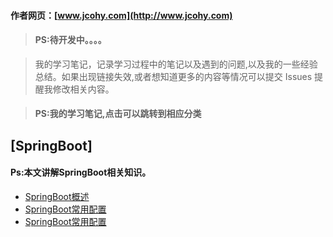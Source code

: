 #### 作者网页：[www.jcohy.com](http://www.jcohy.com)  	
> #### PS:待开发中。。。。

>  我的学习笔记，记录学习过程中的笔记以及遇到的问题,以及我的一些经验总结。如果出现链接失效,或者想知道更多的内容等情况可以提交 Issues 提醒我修改相关内容。

> #### PS:我的学习笔记,点击可以跳转到相应分类

## [SpringBoot]
 #### Ps:本文讲解SpringBoot相关知识。
 * [SpringBoot概述](https://github.com/jiachao23/jcohy-study-sample/tree/master/jcohy-study-springboot/markdown/SpringBoot.md)
 * [SpringBoot常用配置](https://github.com/jiachao23/jcohy-study-sample/tree/master/jcohy-study-springboot/markdown/Conf.md)
 * [SpringBoot常用配置](https://github.com/jiachao23/jcohy-study-sample/tree/master/jcohy-study-springboot/markdown/SecurityConf.md)